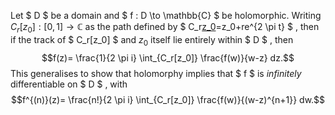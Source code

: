 Let $ D $ be a domain and $ f : D \to \mathbb{C} $ be holomorphic.
Writing $C_r[z_0] : [0,1] \to \mathbb{C}$ as the path defined by
$ C_r[z_0](t)=z_0+re^{2 \pi t} $ , then if the track of $ C_r[z_0] $ and
$z_0$ itself lie entirely within $ D $ , then
$$f(z)= \frac{1}{2 \pi i} \int_{C_r[z_0]} \frac{f(w)}{w-z} dz.$$ This
generalises to show that holomorphy implies that $ f $ is *infinitely*
differentiable on $ D $ , with $$f^{(n)}(z)= \frac{n!}{2 \pi i}
   \int_{C_r[z_0]} \frac{f(w)}{(w-z)^{n+1}} dw.$$
